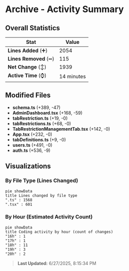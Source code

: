 # Archive - Activity Summary 

## Overall Statistics

| Stat                   | Value                                                             |
| ---------------------- | ----------------------------------------------------------------- |
| **Lines Added** (➕)   | 2054                                          |
| **Lines Removed** (➖) | 115                                        |
| **Net Change** (↕)    | 1939                |
| **Active Time** (⌚)   | 14 minutes |


## Modified Files
- **schema.ts** (+389, -47)
- **AdminDashboard.tsx** (+168, -59)
- **tabRestriction.ts** (+19, -0)
- **tabRestrictions.ts** (+68, -0)
- **TabRestrictionManagementTab.tsx** (+142, -0)
- **App.tsx** (+232, -0)
- **tabDefinitions.ts** (+9, -0)
- **users.ts** (+491, -0)
- **auth.ts** (+536, -9)

## Visualizations

### By File Type (Lines Changed)

```mermaid
pie showData
title Lines changed by file type
".ts" : 1568
".tsx" : 601
```

### By Hour (Estimated Activity Count)

```mermaid
pie showData
title Coding activity by hour (count of changes)
"16h" : 1
"17h" : 1
"18h" : 11
"19h" : 3
"20h" : 2
```


> **Last Updated:** 6/27/2025, 8:15:34 PM